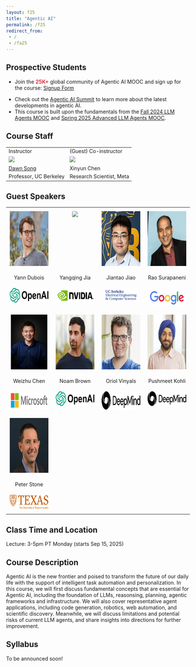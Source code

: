 ```yaml
---
layout: f25
title: "Agentic AI"
permalink: /f25
redirect_from:
 - /
 - /fa25
---
```


## Prospective Students

- Join the <span style="color: #dc3545; font-weight: bold;">25K+</span> global community of Agentic AI MOOC and sign up for the course: <a href="https://forms.gle/gKFNDMiUBaKddUh36">Signup Form</a>
<!-- - Join our <a href="">Agentic AI Discord</a> to stay updated on future MOOCs. -->
- Check out the <a href="https://rdi.berkeley.edu/events/agentic-ai-summit">Agentic AI Summit</a> to learn more about the latest developments in agentic AI.
- This course is built upon the fundamentals from the [Fall 2024 LLM Agents MOOC](https://llmagents-learning.org/f24) and [Spring 2025 Advanced LLM Agents MOOC](https://llmagents-learning.org/sp25).

## Course Staff

<table>
<tbody>
<tr>
<td>Instructor</td>
<td>(Guest) Co-instructor</td>
</tr>
<tr>
<td><img src="assets/dawn-berkeley.jpg" height=200/></td>
<td><img src="assets/XinyunChen.jpg" height=200/></td>
</tr>
<tr>
<td><a href="https://people.eecs.berkeley.edu/~dawnsong/">Dawn Song</a></td>
<td>Xinyun Chen</td>
<tr>
<td>Professor, UC Berkeley</td>
<td>Research Scientist, Meta</td>
</tr>
</tr>
</tbody>
</table>

## Guest Speakers

<style>
  .table {
    width: 100%;
    table-layout: fixed;
    border-collapse: collapse;
  }
  .table td {
    width: 25%;
    text-align: center;
    vertical-align: top;
    padding: 10px;
  }
</style>

<table class="table">
<tr>
<td><img src="assets/Yann_Dubois.png" height=150/></td>
<td><img src="assets/Yangqing_Jia.png" height=150/></td>
<td><img src="assets/Jiantao_Jiao.png" height=150/></td>
<td><img src="assets/Rao_Surapaneni.png" height=150/></td>
</tr>

<tr>
<td>Yann Dubois</td>
<td>Yangqing Jia</td>
<td>Jiantao Jiao</td>
<td>Rao Surapaneni</td>
</tr>
 
<tr>
<td><img src="assets/openai.png" height=40/></td>
<td><img src="assets/nvidia.png" height=40/></td>
<td><img src="assets/berkeley.png" height=40/></td>
<td><img src="assets/Google.jpg" height=50/></td>
</tr>



<tr>
<td><img src="assets/Weizhu_Chen.png" height=150/></td>
<td><img src="assets/Noam_Brown.png" height=150/></td>
<td><img src="assets/Oriol_Vinyals.png" height=150/></td>
<td><img src="assets/Pushmeet_Kohli.png" height=150/></td>
</tr>

<tr>
<td>Weizhu Chen</td>
<td>Noam Brown</td>
<td>Oriol Vinyals</td>
<td>Pushmeet Kohli</td>
</tr>
 
<tr>
<td><img src="assets/microsoft.png" height=50/></td>
<td><img src="assets/openai.png" height=40/></td>
<td><img src="assets/Google Deepmind.png" height=50/></td>
<td><img src="assets/Google Deepmind.png" height=40/></td>
</tr>



<tr>
<td><img src="assets/Peter_Stone.png" height=150/></td>
</tr>

<tr>
<td>Peter Stone</td>
</tr>
 
<tr>
<td><img src="assets/austin.png" height=40/></td>
</tr>

</table>

## Class Time and Location

Lecture: 3-5pm PT Monday (starts Sep 15, 2025)

## Course Description

Agentic AI is the new frontier and poised to transform the future of our daily life with the support of intelligent task automation and personalization. In this course, we will first discuss fundamental concepts that are essential for Agentic AI, including the foundation of LLMs, reasonsing, planning, agentic frameworks and infrastructure. We will also cover representative agent applications, including code generation, robotics, web automation, and scientific discovery. Meanwhile, we will discuss limitations and potential risks of current LLM agents, and share insights into directions for further improvement.

## Syllabus

To be announced soon!

